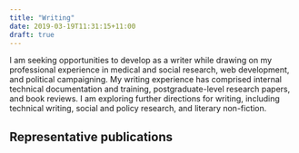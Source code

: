 ```yaml
---
title: "Writing"
date: 2019-03-19T11:31:15+11:00
draft: true
---
```


I am seeking opportunities to develop as a writer while drawing on my professional experience in medical and social research, web development, and political campaigning. My writing experience has comprised internal technical documentation and training, postgraduate-level research papers, and book reviews. I am exploring further directions for writing, including technical writing, social and policy research, and literary non-fiction.

## Representative publications
